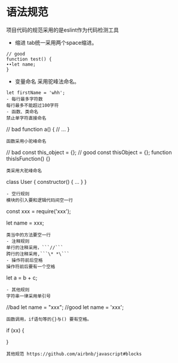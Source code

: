 # 语法规范
项目代码的规范采用的是eslint作为代码检测工具
- 缩进
tab统一采用两个space缩进。
``` 
// good
function test() {
∙∙let name;
}
```
- 变量命名
采用驼峰法命名。
```
let firstName = 'whh';
- 每行最多字符数
每行最多不能超过100字符
- 函数、类命名
禁止单字符直接命名
```
// bad
function a() {
  // ...
}
```
函数采用小驼峰命名
```
// bad
const this_object = {};
// good
const thisObject = {};
function thisIsFunction() {}
```
类采用大驼峰命名
```
class User {
  constructor() {
    ...
  }
}
```
- 空行规则
模块的引入要和逻辑代码间空一行
```
const xxx = require('xxx');

let name = xxx;
```
类当中的方法要空一行
- 注释规则
单行的注释采用，```//```
跨行的注释采用,```\* *\```
- 操作符前后空格
操作符前后要有一个空格
```
let a = b + c;
```
- 其他规则
字符串一律采用单引号
```
//bad
let name = "xxx";
//good
let name = 'xxx';
```
函数调用，if语句等的{}与() 要有空格。
```
if (xx) {

}
```
其他规范 https://github.com/airbnb/javascript#blocks